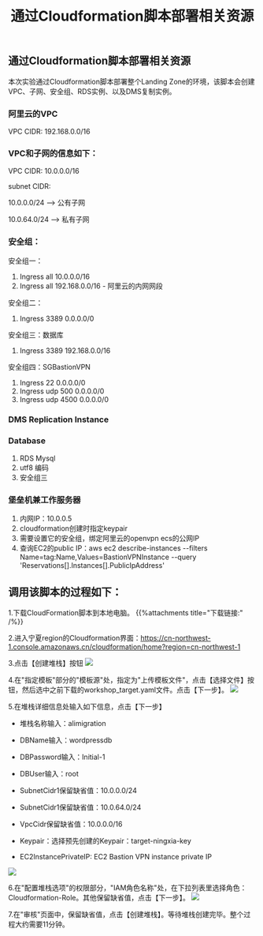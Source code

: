 ﻿---
title: "通过Cloudformation脚本部署相关资源"
chapter: false
weight: 22
---

## 通过Cloudformation脚本部署相关资源

本次实验通过Cloudformation脚本部署整个Landing Zone的环境，该脚本会创建VPC、子网、安全组、RDS实例、以及DMS复制实例。

### 阿里云的VPC 
VPC CIDR: 192.168.0.0/16

### VPC和子网的信息如下：

VPC CIDR: 10.0.0.0/16

subnet CIDR: 

10.0.0.0/24   -->   公有子网

10.0.64.0/24  -->   私有子网

### 安全组：

安全组一：
1. Ingress all 10.0.0.0/16
2. Ingress all 192.168.0.0/16 - 阿里云的内网网段

安全组二：
1. Ingress 3389 0.0.0.0/0

安全组三：数据库
1. Ingress 3389 192.168.0.0/16

安全组四：SGBastionVPN
1. Ingress 22 0.0.0.0/0
2. Ingress udp 500 0.0.0.0/0
2. Ingress udp 4500 0.0.0.0/0


### DMS Replication Instance

### Database

1. RDS Mysql
2. utf8 编码
3. 安全组三

### 堡垒机兼工作服务器

1. 内网IP：10.0.0.5
2. cloudformation创建时指定keypair
3. 需要设置它的安全组，绑定阿里云的openvpn ecs的公网IP
4. 查询EC2的public IP：aws ec2 describe-instances --filters Name=tag:Name,Values=BastionVPNInstance --query 'Reservations[].Instances[].PublicIpAddress'


## 调用该脚本的过程如下：

1.下载CloudFormation脚本到本地电脑。
{{%attachments title="下载链接:" /%}}

2.进入宁夏region的Cloudformation界面：https://cn-northwest-1.console.amazonaws.cn/cloudformation/home?region=cn-northwest-1

3.点击【创建堆栈】按钮
![](/images/LandingZoneOfDRSite/CreateStack.png)

4.在"指定模板"部分的"模板源"处，指定为"上传模板文件"，点击【选择文件】按钮，然后选中之前下载的workshop_target.yaml文件。点击【下一步】。
![](/images/LandingZoneOfDRSite/createStackStep1.png)

5.在堆栈详细信息处输入如下信息，点击【下一步】

* 堆栈名称输入：alimigration

* DBName输入：wordpressdb

* DBPassword输入：Initial-1

* DBUser输入：root

* SubnetCidr1保留缺省值：10.0.0.0/24

* SubnetCidr1保留缺省值：10.0.64.0/24

* VpcCidr保留缺省值：10.0.0.0/16

* Keypair：选择预先创建的Keypair：target-ningxia-key

* EC2InstancePrivateIP: EC2 Bastion VPN instance private IP

![](/images/LandingZoneOfDRSite/createStackStep2.png)

6.在"配置堆栈选项"的权限部分，"IAM角色名称"处，在下拉列表里选择角色：Cloudformation-Role。其他保留缺省值，点击【下一步】。
![](/images/LandingZoneOfDRSite/createStackStep3.png)

7.在"审核"页面中，保留缺省值，点击【创建堆栈】。等待堆栈创建完毕。整个过程大约需要11分钟。

